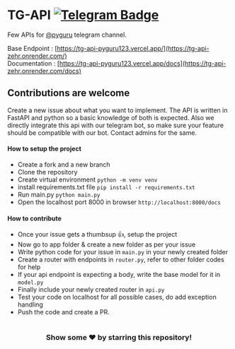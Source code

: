 # TG-API [![Telegram Badge](https://img.shields.io/badge/-Telegram-0088cc?style=flat-square&logo=Telegram&logoColor=white)](https://t.me/itspyguru)

Few APIs for [@pyguru](https://t.me/pyguru) telegram channel.

Base Endpoint : [https://tg-api-pyguru123.vercel.app/](https://tg-api-zehr.onrender.com/) \
Documentation : [https://tg-api-pyguru123.vercel.app/docs](https://tg-api-zehr.onrender.com/docs)

## Contributions are welcome

Create a new issue about what you want to implement. The API is written in FastAPI and python so a basic knowledge of both is expected. Also we directly integrate this api with our telegram bot, so make sure your feature should be compatible with our bot. Contact admins for the same.

#### How to setup the project

* Create a fork and a new branch
* Clone the repository
* Create virtual environment ```python -m venv venv```
* install requirements.txt file ```pip install -r requirements.txt```
* Run main.py ```python main.py```
* Open the localhost port 8000 in browser ```http://localhost:8000/docs```

#### How to contribute

* Once your issue gets a thumbsup 👍, setup the project
* Now go to app folder & create a new folder as per your issue
* Write python code for your issue in ```main.py``` in your newly created folder
* Create a router with endpoints in ```router.py```, refer to other folder codes for help
* If your api endpoint is expecting a body, write the base model for it in ```model.py```
* Finally include your newly created router in ```api.py```
* Test your code on localhost for all possible cases, do add exception handling
* Push the code and create a PR.

#

<div align="center">

### Show some ❤️ by starring this repository!

</div>
